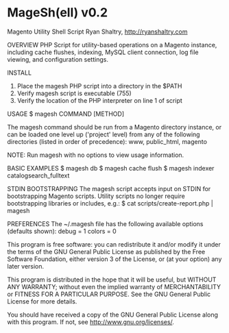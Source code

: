
MageSh(ell) v0.2
======

Magento Utility Shell Script
Ryan Shaltry, http://ryanshaltry.com

OVERVIEW
PHP Script for utility-based operations on a Magento instance, including
cache flushes, indexing, MySQL client connection, log file viewing, and
configuration settings.

INSTALL
1. Place the magesh PHP script into a directory in the $PATH
2. Verify magesh script is executable (755)
3. Verify the location of the PHP interpreter on line 1 of script

USAGE
$ magesh COMMAND [METHOD]

The magesh command should be run from a Magento directory instance, or
can be loaded one level up ('project' level) from any of the following
directories (listed in order of precedence): www, public_html, magento

NOTE: Run magesh with no options to view usage information.

BASIC EXAMPLES
$ magesh db
$ magesh cache flush
$ magesh indexer catalogsearch_fulltext

STDIN BOOTSTRAPPING
The magesh script accepts input on STDIN for bootstrapping Magento scripts.
Utility scripts no longer require bootstrapping libraries or includes, e.g.:
$ cat scripts/create-report.php | magesh

PREFERENCES
The ~/.magesh file has the following available options (defaults shown):
debug  = 1
colors = 0

This program is free software: you can redistribute it and/or modify
it under the terms of the GNU General Public License as published by
the Free Software Foundation, either version 3 of the License, or
(at your option) any later version.

This program is distributed in the hope that it will be useful,
but WITHOUT ANY WARRANTY; without even the implied warranty of
MERCHANTABILITY or FITNESS FOR A PARTICULAR PURPOSE.  See the
GNU General Public License for more details.

You should have received a copy of the GNU General Public License
along with this program.  If not, see <http://www.gnu.org/licenses/>.

